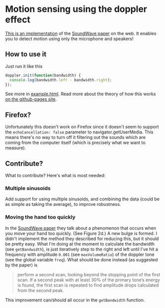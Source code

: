 # Motion sensing using the doppler effect
[This is an implementation](http://danielrapp.github.io/doppler/) of the [SoundWave paper](http://research.microsoft.com/en-us/um/redmond/groups/cue/publications/guptasoundwavechi2012.pdf)
on the web. It enables you to detect motion using only the microphone and speakers!

## How to use it
Just run it like this
```javascript
doppler.init(function(bandwidth) {
  console.log(bandwidth.left - bandwidth.right);
});
```
See more in [example.html](example.html). Read more about the theory of how this works [on the github-pages site](http://danielrapp.github.io/doppler/).

## Firefox?
Unfortunately this doesn't work on Firefox since it doesn't seem to support the `echoCancellation: false` parameter to navigator.getUserMedia. This means there's no way to turn off it filtering out the sounds which are coming from the computer itself (which is precisely what we want to measure).

## Contribute?
What to contribute?
Here's what is most needed:

### Multiple sinusoids
Add support for using multiple sinusoids, and combining the data (could be as simple as taking the average), to improve robustness.

### Moving the hand too quickly
In the [SoundWave paper](http://research.microsoft.com/en-us/um/redmond/groups/cue/publications/guptasoundwavechi2012.pdf) they talk about a phenomenon that occurs when you move your hand too quickly. (See Figure 2d.) A new bulge is formed. I didn't implement the method they described for reducing this, but it should be pretty easy. What I'm doing at the moment to calculate the bandwidth (see `getBandwidth`), is just iteratively step to the right and left until I've hit a frequency with amplitude `0.001` (see `maxVolumeRatio`) of the doppler tone (see the global variable `freq`). What should be done instead (as suggested by the paper) is

> perform a second scan, looking beyond the stopping point
> of the first scan. If a second peak with at least 30% of the
> primary tone’s energy is found, the first scan is repeated to
> find amplitude drops calculated from the second peak.

This improvement can/should all occur in the `getBandwidth` function.
